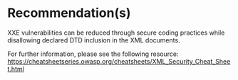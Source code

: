 # Recommendation(s)

XXE vulnerabilities can be reduced through secure coding practices while disallowing declared DTD inclusion in the XML documents.

For further information, please see the following resource:
<https://cheatsheetseries.owasp.org/cheatsheets/XML_Security_Cheat_Sheet.html>
